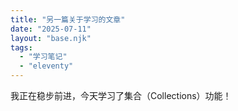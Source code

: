 ```yaml
---
title: "另一篇关于学习的文章"
date: "2025-07-11"
layout: "base.njk"
tags:
  - "学习笔记"
  - "eleventy"
---
```


我正在稳步前进，今天学习了集合（Collections）功能！